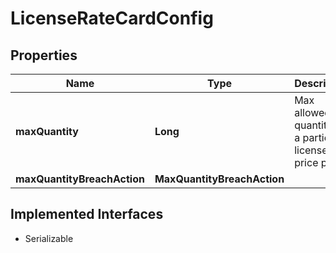 

# LicenseRateCardConfig


## Properties

| Name | Type | Description | Notes |
|------------ | ------------- | ------------- | -------------|
|**maxQuantity** | **Long** | Max allowed quantity for a particular license in a price plan |  [optional] |
|**maxQuantityBreachAction** | **MaxQuantityBreachAction** |  |  [optional] |


## Implemented Interfaces

* Serializable


